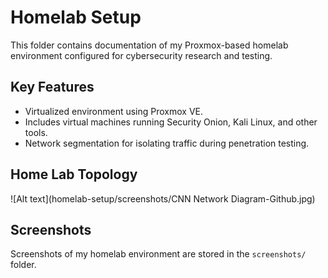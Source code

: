 # Homelab Setup

This folder contains documentation of my Proxmox-based homelab environment configured for cybersecurity research and testing.

## Key Features
- Virtualized environment using Proxmox VE.
- Includes virtual machines running Security Onion, Kali Linux, and other tools.
- Network segmentation for isolating traffic during penetration testing.

## Home Lab Topology
![Alt text](homelab-setup/screenshots/CNN Network Diagram-Github.jpg)

## Screenshots
Screenshots of my homelab environment are stored in the `screenshots/` folder.
